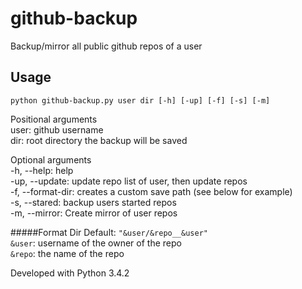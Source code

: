 github-backup
=============

Backup/mirror all public github repos of a user

Usage
-----
`python github-backup.py user dir [-h] [-up] [-f] [-s] [-m]`   

Positional arguments   
user: github username   
dir: root directory the backup will be saved


Optional arguments   
-h, --help: help   
-up, --update: update repo list of user, then update repos  
-f, --format-dir: creates a custom save path (see below for example)   
-s, --stared: backup users started repos   
-m, --mirror: Create mirror of user repos   


#####Format Dir
Default: `"&user/&repo__&user"`   
`&user`: username of the owner of the repo   
`&repo`: the name of the repo   

   
Developed with Python 3.4.2